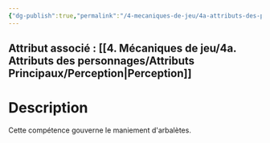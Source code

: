 ```yaml
---
{"dg-publish":true,"permalink":"/4-mecaniques-de-jeu/4a-attributs-des-personnages/competences/arbaletes/"}
---
```



## Attribut associé : [[4. Mécaniques de jeu/4a. Attributs des personnages/Attributs Principaux/Perception\|Perception]] 

# Description

Cette compétence gouverne le maniement d'arbalètes.